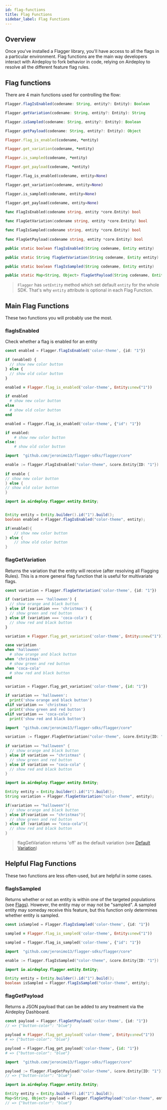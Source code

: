 ```yaml
---
id: flag-functions
title: Flag Functions
sidebar_label: Flag Functions
---
```

## Overview
Once you've installed a Flagger library, you'll have access to all the flags in a particular environment. 
Flag functions are the main way developers interact with Airdeploy to fork behavior in code, relying on 
Airdeploy to resolve all the different feature flag rules.

## Flag functions
There are 4 main functions used for controlling the flow:
<!--DOCUSAURUS_CODE_TABS-->
<!--Javascript-->
```typescript
Flagger.flagIsEnabled(codename: String, entity?: Entity): Boolean

Flagger.getVariation(codename: String, entity?: Entity): String

Flagger.isSampled(codename: String, entity?: Entity): Boolean

Flagger.getPayload(codename: String, entity?: Entity): Object

```
<!--Ruby-->
```ruby
Flagger.flag_is_enabled(codename, *entity)

Flagger.get_variation(codename, *entity)

Flagger.is_sampled(codename, *entity)

Flagger.get_payload(codename, *entity)
```
<!--Python-->
```python
flagger.flag_is_enabled(codename, entity=None)

flagger.get_variation(codename, entity=None)

flagger.is_sampled(codename, entity=None)

flagger.get_payload(codename, entity=None)
```
<!--Go-->
```go
func FlagIsEnabled(codename string, entity *core.Entity) bool
 
func FlagGetVariation(codename string, entity *core.Entity) bool

func FlagIsSampled(codename string, entity *core.Entity) bool
 
func FlagGetPayload(codename string, entity *core.Entity) bool 
```
<!--Java-->
```java
public static boolean flagIsEnabled(String codename, Entity entity) 

public static String flagGetVariation(String codename, Entity entity) 

public static boolean flagIsSampled(String codename, Entity entity) 

public static Map<String, Object> flagGetPayload(String codename, Entity entity) 
```
<!--END_DOCUSAURUS_CODE_TABS-->

> `Flagger` has `setEntity` method which set default `entity` for the whole SDK. 
>That's why `entity` attribute is optional in each Flag Function.  

## Main Flag Functions
These two functions you will probably use the most.

### flagIsEnabled
Check whether a flag is enabled for an entity
<!--DOCUSAURUS_CODE_TABS-->
<!--Javascript-->
```typescript
const enabled = Flagger.flagIsEnabled('color-theme', {id: "1"})

if (enabled) {
  // show new color button
} else {
  // show old color button
}
```
<!--Ruby-->
```ruby
enabled = Flagger.flag_is_enabled('color-theme', Entity::new("1"))

if enabled
  # show new color button
else 
  # show old color button
end
```
<!--Python-->
```python
enabled = flagger.flag_is_enabled('color-theme', {"id": "1"})

if enabled:
    # show new color button
else:
    # show old color button
```
<!--Go-->
```go
import 	"github.com/jeronimo13/flagger-sdks/flagger/core"

enable := flagger.FlagIsEnabled("color-theme", &core.Entity{ID: "1"})
	
if enable {
// show new color button
} else { 
// show old color button
}
```
<!--Java-->
```java
import io.airdeploy.flagger.entity.Entity;


Entity entity = Entity.builder().id("1").build();
boolean enabled = Flagger.flagIsEnabled("color-theme", entity);

if(enabled){
    // show new color button
} else {
    // show old color button
}
```
<!--END_DOCUSAURUS_CODE_TABS-->


### flagGetVariation
Returns the variation that the entity will receive (after resolving all Flagging Rules). 
This is a more general flag function that is useful for multivariate flags.
<!--DOCUSAURUS_CODE_TABS-->
<!--Javascript-->
```typescript
const variation = Flagger.flagGetVariation('color-theme', {id: "1"})

if (variation === 'halloween') {
  // show orange and black button
} else if (variation === 'christmas') {
  // show green and red button
} else if (variation === 'coca-cola') {
  // show red and black button
}
```
<!--Ruby-->
```ruby
variation = Flagger.flag_get_variation('color-theme', Entity::new("1"))

case variation 
when 'halloween'
  # show orange and black button
when 'christmas'
  # show green and red button
when 'coca-cola'
  # show red and black button
end
```
<!--Python-->
```python
variation = Flagger.flag_get_variation('color-theme', {id: "1"})

if variation == 'halloween': 
  print('show orange and black button')
elif variation == 'christmas':
  print('show green and red button')
elif variation == 'coca-cola':
  print('show red and black button')

```
<!--Go-->
```go
import 	"github.com/jeronimo13/flagger-sdks/flagger/core"

variation := flagger.FlagGetVariation("color-theme", &core.Entity{ID: "1"})
	
if variation == "halloween" {
  // show orange and black button
} else if variation == "christmas" { 
  // show green and red button
} else if variation == "coca-cola" {
  // show red and black button
}
```
<!--Java-->
```java
import io.airdeploy.flagger.entity.Entity;

Entity entity = Entity.builder().id("1").build();
String variation = Flagger.flagGetVariation("color-theme", entity);

if(variation == "halloween"){
  // show orange and black button
} else if(variation == "christmas"){
  // show green and red button
} else if (variation == "coca-cola"){
  // show red and black button
}
```
<!--END_DOCUSAURUS_CODE_TABS-->

> flagGetVariation returns 'off' as the default variation (see [Default Variation](./default-variation.md))

## Helpful Flag Functions
These two functions are less often-used, but are helpful in some cases.

### flagIsSampled
Returns whether or not an entity is within one of the targeted populations (see [Flags](../airdeploy/flags.md)). 
However, the entity may or may not be "sampled". A sampled entity may someday receive this feature, but this function only determines whether entity is sampled.
<!--DOCUSAURUS_CODE_TABS-->
<!--Javascript-->
```typescript
const isSampled = Flagger.flagIsSampled('color-theme', {id: "1"})
```
<!--Ruby-->
```ruby
sampled = Flagger.flag_is_sampled('color-theme', Entity::new("1"))
```
<!--Python-->
```python
sampled = flagger.flag_is_sampled('color-theme', {"id": "1"})
```
<!--Go-->
```go
import 	"github.com/jeronimo13/flagger-sdks/flagger/core"

enable := flagger.flagIsSampled("color-theme", &core.Entity{ID: "1"})
```
<!--Java-->
```java
import io.airdeploy.flagger.entity.Entity;

Entity entity = Entity.builder().id("1").build();
boolean isSampled = Flagger.flagIsSampled("color-theme", entity);
```
<!--END_DOCUSAURUS_CODE_TABS-->

### flagGetPayload
Returns a JSON payload that can be added to any treatment via the Airdeploy Dashboard.

<!--DOCUSAURUS_CODE_TABS-->
<!--Javascript-->
```typescript
const payload = Flagger.flagGetPayload('color-theme', {id: "1"})
// => {"button-color": "blue"}
```
<!--Ruby-->
```ruby
payload = Flagger.flag_get_payload('color-theme', Entity::new("1"))
# => {"button-color": "blue"}
```
<!--Python-->
```python
payload = Flagger.flag_get_payload('color-theme', {id: "1"})
# => {"button-color": "blue"}
```
<!--Go-->
```go
import 	"github.com/jeronimo13/flagger-sdks/flagger/core"

payload := flagger.FlagGetPayload("color-theme", &core.Entity{ID: "1"})
// => {"button-color": "blue"}
```
<!--Java-->
```java
import io.airdeploy.flagger.entity.Entity;

Entity entity = Entity.builder().id("1").build();
Map<String, Object> payload = Flagger.flagGetPayload("color-theme", entity);
// => {"button-color": "blue"}
```
<!--END_DOCUSAURUS_CODE_TABS-->